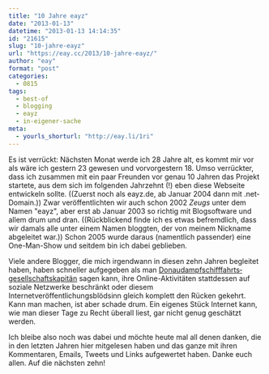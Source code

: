 ```yaml
---
title: "10 Jahre eayz"
date: "2013-01-13"
datetime: "2013-01-13 14:14:35"
id: "21615"
slug: "10-jahre-eayz"
url: "https://eay.cc/2013/10-jahre-eayz/"
author: "eay"
format: "post"
categories:
  - 0815
tags:
  - best-of
  - blogging
  - eayz
  - in-eigener-sache
meta:
  - yourls_shorturl: "http://eay.li/1ri"
---
```


Es ist verrückt: Nächsten Monat werde ich 28 Jahre alt, es kommt mir vor als wäre ich gestern 23 gewesen und vorvorgestern 18. Umso verrückter, dass ich zusammen mit ein paar Freunden vor genau 10 Jahren das Projekt startete, aus dem sich im folgenden Jahrzehnt (!) eben diese Webseite entwickeln sollte. ((Zuerst noch als eayz.de, ab Januar 2004 dann mit .net-Domain.)) Zwar veröffentlichten wir auch schon 2002 _Zeugs_ unter dem Namen "eayz", aber erst ab Januar 2003 so richtig mit Blogsoftware und allem drum und dran. ((Rückblickend finde ich es etwas befremdlich, dass wir damals alle unter einem Namen bloggten, der von meinem Nickname abgeleitet war.)) Schon 2005 wurde daraus (namentlich passender) eine One-Man-Show und seitdem bin ich dabei geblieben.

Viele andere Blogger, die mich irgendwann in diesen zehn Jahren begleitet haben, haben schneller aufgegeben als man [Donau­dampfschifffahrts­­gesellschafts­­kapitän](https://de.wikipedia.org/wiki/Donaudampfschiffahrtsgesellschaftskapit%C3%A4n) sagen kann, ihre Online-Aktivitäten stattdessen auf soziale Netzwerke beschränkt oder diesem Internetveröffentlichungsblödsinn gleich komplett den Rücken gekehrt. Kann man machen, ist aber schade drum. Ein eigenes Stück Internet kann, wie man dieser Tage zu Recht überall liest, gar nicht genug geschätzt werden.

Ich bleibe also noch was dabei und möchte heute mal all denen danken, die in den letzten Jahren hier mitgelesen haben und das ganze mit ihren Kommentaren, Emails, Tweets und Links aufgewertet haben. Danke euch allen. Auf die nächsten zehn!
